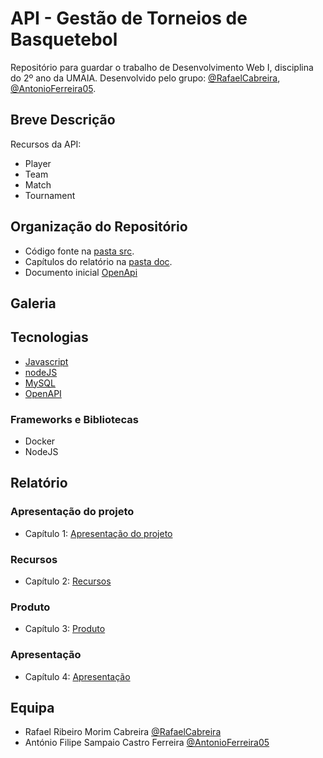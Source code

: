 # API - Gestão de Torneios de Basquetebol

Repositório para guardar o trabalho de Desenvolvimento Web I, disciplina do 2º ano da UMAIA. Desenvolvido pelo grupo: [@RafaelCabreira](https://github.com/RafaelCabreira), [@AntonioFerreira05](https://github.com/AntonioFerreira05).

## Breve Descrição

Recursos da API:

- Player
- Team
- Match
- Tournament

## Organização do Repositório


* Código fonte na [pasta src](src/).
* Capítulos do relatório na [pasta doc](doc/).
* Documento inicial [OpenApi](src/api/openapi.yaml)

## Galeria


## Tecnologias


* [Javascript](https://developer.mozilla.org/en-US/docs/Learn/JavaScript)
* [nodeJS](https://nodejs.org/en/)
* [MySQL](https://www.mysql.com)
* [OpenAPI](https://swagger.io/specification/)

### Frameworks e Bibliotecas

* Docker
* NodeJS

## Relatório

### Apresentação do projeto
* Capítulo 1: [Apresentação do projeto](doc/c1.md)
### Recursos
* Capítulo 2: [Recursos](doc/c2.md)
### Produto
* Capítulo 3: [Produto](doc/c3.md)
### Apresentação
* Capítulo 4: [Apresentação](doc/c4.md)

## Equipa
* Rafael Ribeiro Morim Cabreira [@RafaelCabreira](https://github.com/RafaelCabreira)
* António Filipe Sampaio Castro Ferreira [@AntonioFerreira05](https://github.com/AntonioFerreira05)
